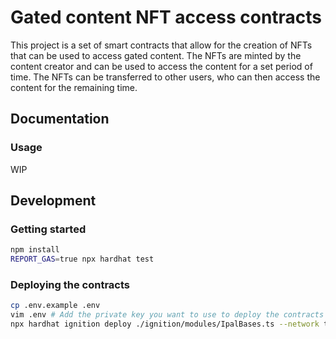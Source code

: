 # Gated content NFT access contracts

This project is a set of smart contracts that allow for the creation of NFTs that can be used to access gated content. The NFTs are minted by the content creator and can be used to access the content for a set period of time. The NFTs can be transferred to other users, who can then access the content for the remaining time.

## Documentation

### Usage

WIP

## Development

### Getting started

```sh
npm install
REPORT_GAS=true npx hardhat test
```

### Deploying the contracts

```sh
cp .env.example .env
vim .env # Add the private key you want to use to deploy the contracts
npx hardhat ignition deploy ./ignition/modules/IpalBases.ts --network testnet --reset
```
